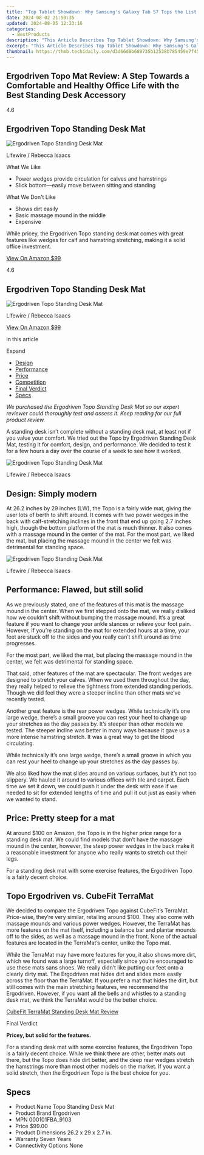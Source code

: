 ```yaml
---
title: "Top Tablet Showdown: Why Samsung's Galaxy Tab S7 Tops the List Among Android Fans"
date: 2024-08-02 21:50:35
updated: 2024-08-05 12:23:16
categories:
  - BestProducts
description: "This Article Describes Top Tablet Showdown: Why Samsung's Galaxy Tab S7 Tops the List Among Android Fans"
excerpt: "This Article Describes Top Tablet Showdown: Why Samsung's Galaxy Tab S7 Tops the List Among Android Fans"
thumbnail: https://thmb.techidaily.com/d3d66d8b680735b12538b785459e7f45b24c283f5d64f2076c6321e51a771e5e.jpg
---
```


## Ergodriven Topo Mat Review: A Step Towards a Comfortable and Healthy Office Life with the Best Standing Desk Accessory

4.6

## Ergodriven Topo Standing Desk Mat

![Ergodriven Topo Standing Desk Mat](https://www.lifewire.com/thmb/7cIUA6lXw6TjIJrsjBKdKRuOvps=/1000x1000/filters:no_upscale():max_bytes(150000):strip_icc():format(webp)/_hero_SQ_Ergodriven-Topo-Comfort-Mat-1-ccd96f7c454945c3b974a2f5cba4fe79.jpg)

Lifewire / Rebecca Isaacs

 What We Like

* Power wedges provide circulation for calves and hamstrings
* Slick bottom—easily move between sitting and standing

 What We Don't Like

* Shows dirt easily
* Basic massage mound in the middle
* Expensive

 While pricey, the Ergodriven Topo standing desk mat comes with great features like wedges for calf and hamstring stretching, making it a solid office investment.

[View On Amazon $99](https://www.amazon.com/Ergodriven-Not-Flat-Anti-Fatigue-Calculated-Must-Have/dp/B00V3TO9EK/?tag=lifewire-onsite-prod-20&ascsubtag=4775310%7Cn915a9e38dc0349c7bf58e56fac1a735710%7CB00V3TO9EK)

4.6

## Ergodriven Topo Standing Desk Mat

![Ergodriven Topo Standing Desk Mat](https://www.lifewire.com/thmb/GZTKidZtByl51GvkYiB-jNjEjbE=/450x450/filters:no_upscale():max_bytes(150000):strip_icc():format(webp)/_hero_SQ_Ergodriven-Topo-Comfort-Mat-1-ccd96f7c454945c3b974a2f5cba4fe79.jpg)

Lifewire / Rebecca Isaacs

[View On Amazon $99](https://www.amazon.com/Ergodriven-Not-Flat-Anti-Fatigue-Calculated-Must-Have/dp/B00V3TO9EK/?tag=lifewire-onsite-prod-20&ascsubtag=4775310%7Cn915a9e38dc0349c7bf58e56fac1a735710%7CB00V3TO9EK)

 in this article

 Expand

* [Design](https://www.lifewire.com/#toc-design-simply-modern)
* [Performance](https://www.lifewire.com/#toc-performance-flawed-but-still-solid)
* [Price](https://www.lifewire.com/#toc-price-pretty-steep-for-a-mat)
* [Competition](https://www.lifewire.com/#toc-topo-ergodriven-vs-cubefit-terramat)
* [Final Verdict](https://www.lifewire.com/#toc-final-verdict)
* [Specs](https://www.lifewire.com/#toc-full-spec)

 _We purchased the Ergodriven Topo Standing Desk Mat so our expert reviewer could thoroughly test and assess it. Keep reading for our full product review._

 A standing desk isn’t complete without a standing desk mat, at least not if you value your comfort. We tried out the Topo by Ergodriven Standing Desk Mat, testing it for comfort, design, and performance. We decided to test it for a few hours a day over the course of a week to see how it worked.

![Ergodriven Topo Standing Desk Mat](https://www.lifewire.com/thmb/KYfJPJ0jHZhmy15IUeGxDL8kmRw=/1500x0/filters:no_upscale():max_bytes(150000):strip_icc():format(webp)/Ergodriven-Topo-Comfort-Mat-2-547d9823c4ac47cbb5a360040866172a.jpg)

 Lifewire / Rebecca Isaacs

## **Design: Simply modern**

 At 26.2 inches by 29 inches (LW), the Topo is a fairly wide mat, giving the user lots of berth to shift around. It comes with two power wedges in the back with calf-stretching inclines in the front that end up going 2.7 inches high, though the bottom platform of the mat is much thinner. It also comes with a massage mound in the center of the mat. For the most part, we liked the mat, but placing the massage mound in the center we felt was detrimental for standing space.

![Ergodriven Topo Standing Desk Mat](https://www.lifewire.com/thmb/0MLp0JKyXodrqDxUdun30XlUicQ=/1500x0/filters:no_upscale():max_bytes(150000):strip_icc():format(webp)/Ergodriven-Topo-Comfort-Mat-3-5e85cbed72974e018684fe954f0ddf1b-75abe4f41eba41c3b202cdf74fbf3caa.jpg)

Lifewire / Rebecca Isaacs

## **Performance: Flawed, but still solid**

 As we previously stated, one of the features of this mat is the massage mound in the center. When we first stepped onto the mat, we really disliked how we couldn’t shift without bumping the massage mound. It’s a great feature if you want to change your ankle stances or relieve your foot pain. However, if you’re standing on the mat for extended hours at a time, your feet are stuck off to the sides and you really can’t shift around as time progresses.

 For the most part, we liked the mat, but placing the massage mound in the center, we felt was detrimental for standing space.

 That said, other features of the mat are spectacular. The front wedges are designed to stretch your calves. When we used them throughout the day, they really helped to relieve the tightness from extended standing periods. Though we did feel they were a steeper incline than other mats we’ve recently tested.

 Another great feature is the rear power wedges. While technically it’s one large wedge, there’s a small groove you can rest your heel to change up your stretches as the day passes by. It’s steeper than other models we tested. The steeper incline was better in many ways because it gave us a more intense hamstring stretch. It was a great way to get the blood circulating.

 While technically it’s one large wedge, there’s a small groove in which you can rest your heel to change up your stretches as the day passes by.

 We also liked how the mat slides around on various surfaces, but it’s not too slippery. We hauled it around to various offices with tile and carpet. Each time we set it down, we could push it under the desk with ease if we needed to sit for extended lengths of time and pull it out just as easily when we wanted to stand.

## **Price: Pretty steep for a mat**

 At around $100 on Amazon, the Topo is in the higher price range for a standing desk mat. We could find models that don’t have the massage mound in the center, however, the steep power wedges in the back make it a reasonable investment for anyone who really wants to stretch out their legs.

 For a standing desk mat with some exercise features, the Ergodriven Topo is a fairly decent choice.

## **Topo Ergodriven vs. CubeFit TerraMat**

 We decided to compare the Ergodriven Topo against CubeFit’s TerraMat. Price-wise, they’re very similar, retailing around $100\. They also come with massage mounds and various power wedges. However, the TerraMat has more features on the mat itself, including a balance bar and plantar mounds off to the sides, as well as a massage mound in the front. None of the actual features are located in the TerraMat’s center, unlike the Topo mat.

 While the TerraMat may have more features for you, it also shows more dirt, which we found was a large turnoff, especially since you’re encouraged to use these mats sans shoes. We really didn’t like putting our feet onto a clearly dirty mat. The Ergodriven mat hides dirt and slides more easily across the floor than the TerraMat. If you prefer a mat that hides the dirt, but still comes with the main stretching features, we recommend the Ergodriven. However, if you want all the bells and whistles to a standing desk mat, we think the TerraMat would be the better choice.

[CubeFit TerraMat Standing Desk Mat Review](https://www.lifewire.com/cubefit-terramat-review-4775307)

 Final Verdict

**Pricey, but solid for the features.**

 For a standing desk mat with some exercise features, the Ergodriven Topo is a fairly decent choice. While we think there are other, better mats out there, but the Topo does hide dirt better, and the deep rear wedges stretch the hamstrings more than most other models on the market. If you want a solid stretch, then the Ergodriven Topo is the best choice for you.

## Specs

* Product Name  Topo Standing Desk Mat
* Product Brand  Ergodriven
* MPN  000101FBA\_9103
* Price  $99.00
* Product Dimensions  26.2 x 29 x 2.7 in.
* Warranty  Seven Years
* Connectivity Options  None


<ins class="adsbygoogle"
     style="display:block"
     data-ad-format="autorelaxed"
     data-ad-client="ca-pub-7571918770474297"
     data-ad-slot="1223367746"></ins>



<ins class="adsbygoogle"
     style="display:block"
     data-ad-client="ca-pub-7571918770474297"
     data-ad-slot="8358498916"
     data-ad-format="auto"
     data-full-width-responsive="true"></ins>
